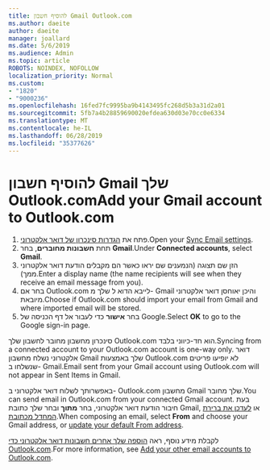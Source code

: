 ```yaml
---
title: להוסיף חשבון Gmail Outlook.com
ms.author: daeite
author: daeite
manager: joallard
ms.date: 5/6/2019
ms.audience: Admin
ms.topic: article
ROBOTS: NOINDEX, NOFOLLOW
localization_priority: Normal
ms.custom:
- "1820"
- "9000236"
ms.openlocfilehash: 16fed7fc9995ba9b4143495fc268d5b3a31d2a01
ms.sourcegitcommit: 5fb7a4b28859690020efdea630d03e70cc0e6334
ms.translationtype: MT
ms.contentlocale: he-IL
ms.lasthandoff: 06/28/2019
ms.locfileid: "35377626"
---
```

# <a name="add-your-gmail-account-to-outlookcom"></a><span data-ttu-id="049e4-102">להוסיף חשבון Gmail שלך Outlook.com</span><span class="sxs-lookup"><span data-stu-id="049e4-102">Add your Gmail account to Outlook.com</span></span>

1. <span data-ttu-id="049e4-103">פתח את [הגדרות סינכרון של דואר אלקטרוני](https://go.microsoft.com/fwlink/?linkid=875264).</span><span class="sxs-lookup"><span data-stu-id="049e4-103">Open your [Sync Email settings](https://go.microsoft.com/fwlink/?linkid=875264).</span></span>
2. <span data-ttu-id="049e4-104">תחת **חשבונות מחוברים**, בחר **Gmail**.</span><span class="sxs-lookup"><span data-stu-id="049e4-104">Under **Connected accounts**, select **Gmail**.</span></span>
3. <span data-ttu-id="049e4-105">הזן שם תצוגה (הנמענים שם יראו כאשר הם מקבלים הודעת דואר אלקטרוני ממך).</span><span class="sxs-lookup"><span data-stu-id="049e4-105">Enter a display name (the name recipients will see when they receive an email message from you).</span></span>
4. <span data-ttu-id="049e4-106">בחר אם Outlook.com לייבא הדוא ל שלך מ- Gmail והיכן יאוחסן דואר אלקטרוני מיובאת.</span><span class="sxs-lookup"><span data-stu-id="049e4-106">Choose if Outlook.com should import your email from Gmail and where imported email will be stored.</span></span>
5. <span data-ttu-id="049e4-107">בחר **אישור** כדי לעבור אל דף הכניסה של Google.</span><span class="sxs-lookup"><span data-stu-id="049e4-107">Select **OK** to go to the Google sign-in page.</span></span>

<span data-ttu-id="049e4-108">סינכרון מחשבון מחובר לחשבון שלך Outlook.com הוא חד-כיווני בלבד.</span><span class="sxs-lookup"><span data-stu-id="049e4-108">Syncing from a connected account to your Outlook.com account is one-way only.</span></span> <span data-ttu-id="049e4-109">דואר אלקטרוני נשלח מחשבון Gmail שלך באמצעות Outlook.com לא יופיעו פריטים שנשלחו ב- Gmail.</span><span class="sxs-lookup"><span data-stu-id="049e4-109">Email sent from your Gmail account using Outlook.com will not appear in Sent Items in Gmail.</span></span>

<span data-ttu-id="049e4-110">באפשרותך לשלוח דואר אלקטרוני ב- Outlook.com מחשבון Gmail שלך מחובר.</span><span class="sxs-lookup"><span data-stu-id="049e4-110">You can send email in Outlook.com from your connected Gmail account.</span></span> <span data-ttu-id="049e4-111">בעת חיבור הודעת דואר אלקטרוני, בחר **מתוך** ובחר שלך כתובת Gmail, או [לעדכן את ברירת המחדל מכתובת](https://go.microsoft.com/fwlink/?linkid=875264).</span><span class="sxs-lookup"><span data-stu-id="049e4-111">When composing an email, select **From** and choose your Gmail address, or [update your default From address](https://go.microsoft.com/fwlink/?linkid=875264).</span></span>

<span data-ttu-id="049e4-112">לקבלת מידע נוסף, ראה [הוספה שלך אחרים חשבונות דואר אלקטרוני כדי Outlook.com](https://support.office.com/article/c5224df4-5885-4e79-91ba-523aa743f0ba).</span><span class="sxs-lookup"><span data-stu-id="049e4-112">For more information, see [Add your other email accounts to Outlook.com](https://support.office.com/article/c5224df4-5885-4e79-91ba-523aa743f0ba).</span></span>